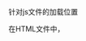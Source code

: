 针对js文件的加载位置

在HTML文件中，<script>标签是可以加在<head>区域和<body>区域的。这里鉴于JavaScript执行和UI渲染的单线程原因，如果js文件载入会阻塞后面对于页面的解析过程，页面会等到js文件完全加载并运行后才继续执行该做的操作。那么问题就来了，这样可能会出现页面空白or卡顿现象。作为一名前端开发，重要的不仅仅止于实现了需求，应该还有优质的用户体验。那么我们就需要消除用户枯燥的等待，针对这个问题，这里有本兽想到的两种解决方案：

1.  如果js文件没有特殊要求指明需要在页面渲染之前载入及编译完成的，那么选择将js文件放到</body>标签前(既所有的页面所呈现内容的后面)，css文件还是放到<head>区域(谁也不愿意看一个布局杂乱无章的页面)。这样做就能先让用户看到有布局的页面而不是空白页了，那么也会有人指出：那数据得通过js请求加载进来啊，怎么办呢？可以对数据的加载做排序，急需呈现的接口放前面执行，不是那么需要的可以延后执行，同时做个简单的载入动画or提示。

2.  如果这些js文件有指明需要先执行了，才能更好的展示页面内容，那么就在第一个js或者页面上先放个载入小动画，可以一些有趣的或者萌萌的动画场景。这样也是能较好的避免用户等待的无聊，说不定人家还对这个载入动画更感兴趣呢，这样可提升项目的用户体验感。

最终推荐：将<script>标签尽可能的放到</body>标签前面加载，以提升用户体验。

针对js文件的合并
在很多团队开发中，我们可能会将不同功能的代码块分别放置在不同的js文件中，以便于开发过程中众人合作写代码会更加方便，毕竟只需要找对应文件夹或文件而不是在一个很长的文件中找一个方法。这确实是会提高团队开发效率及新人加入后的更容易进行二次开发及维护。那么将这个问题放到页面性能里呢？这正是问题所在，在这本书中指出：Each HTTP request brings with it additional performance overhead,so downloading one single 100 KB file will be faster than downloading four 25 KB files.

下载1个100KB的文件比下载4个25KB的文件要快，而开发过程中区分开各个文件又有很大的好处，那么合并这个问题也就放在开发完后再处理咯，相信这个操作大家都不会陌生吧，现在的前端工具这么丰富，各位习惯用什么压缩就用什么压缩吧~
这里简单提出下，在载入文件方面还可以用到defer和async属性，用于延迟加载和异步加载，在现代浏览器中，大多数是已经支持defer属性了，还没习惯用这个额，也不知道具体会不会存在什么问题。有兴趣的朋友可自行google该知识点，这里件简单提下吧。

现在的框架也大多配合懒加载和按需加载了。

更快速的数据访问

对于浏览器来说，一个标识符所处的位置越深，去读写他的速度也就越慢(对于这点，原型链亦是如此)。这个应该不难理解，简单比喻就是：杂货店离你家越远，你去打酱油所花的时间就越长... 熊孩子，打个酱油那么久，菜早烧焦了 -.-~

如果我们需要在当前函数内多次用到一个变量值，那么我们可以用一个局部变量先将其存储起来，案例如下：

复制代码
  //修改前
  function showLi(){
      var i = 0;
      for(;i<document.getElementsByTagName("li").length;i++){    //一次访问document
          console.log(i,document.getElementsByTagName("li")[i]);  //三次访问document
      };
  };
  //修改后
  function showLi(){
      var li_s = document.getElementsByTagName("li");  //一次访问document
      var i = 0;
      for(;i<li_s.length;i++){
          console.log(i,li_s[i]);  //三次访问局部变量li_s
      };
  };
复制代码
DOM操作的优化

众所周知的，DOM操作远比javascript的执行耗性能，虽然我们避免不了对DOM进行操作，但我们可以尽量去减少该操作对性能的消耗。

让我们通过代码解释这个问题：

复制代码
  function innerLi_s(){
      var i = 0;
      for(;i<20;i++){
          document.getElementById("Num").innerHTML="A"; //进行了20次循环，每次又有2次DOM元素访问：一次读取innerHTML的值，一次写入值
      };
  };
复制代码
针对以上方法进行一次改写：

复制代码
  function innerLi_s(){
      var content ="";
      var i = 0;
      for(;i<20;i++){
          content += "A";  //这里只对js的变量循环了20次
      };
      document.getElementById("Num").innerHTML += content;  //这里值进行了一次DOM操作，又分2次DOM访问：一次读取innerHTML的值，一次写入值
  };
复制代码
减少Dom的重绘重排版

元素布局的改变或内容的增删改或者浏览器窗口尺寸改变都将会导致重排，而字体颜色或者背景色的修改则将导致重绘。
对于类似以下代码的操作，据说现代浏览器大多进行了优化(将其优化成1次重排版)：

复制代码
  //修改前
  var ele = document.getElementById("div");
  document.body.appendChild(ele); //本例针对已存在DOM元素的操作做对比，添加动作产生1次重排
  ele.style.borderLeft = "1px"; //又1次重排版
  ele.style.borderRight = "2px"; //又1次重排版
  ele.style.padding = "5px"; //还有1次重排版
  //修改后
  var ele = document.getElementById("div");
  document.body.appendChild(ele); //添加动作产生1次重排
  el.style.cssText = "border-left:1px;border-right:2px;padding:5px"; //又1次重排版
复制代码
上面代码只是做个次数对比，如果是正常的做法，应该是以下代码：

 var ele = document.getElementById("div");
  ele.style.borderLeft = "1px"; 
  ele.style.borderRight = "2px"; 
  ele.style.padding = "5px"; 
  document.body.appendChild(ele); //1次重排
针对已存在DOM的多重操作，以下三种方法也可以减少重排版和重绘的次数：

1.Dom先隐藏，操作后再显示 2次重排 (临时的display:none)

2.document.createDocumentFragment() 创建文档片段处理，操作后追加到页面 1次重排

3.var newDOM = oldDOM.cloneNode(true)创建Dom副本，修改副本后oldDOM.parentNode.replaceChild(newDOM,oldDOM)覆盖原DOM 2次重排

循环的优化

这应该是较多人都知道的写法了，简单带过即可(后面还是用代码+注释形式说明)~

复制代码
  //修改前
  var i = 0;
  for(;i<arr.lengthli++){  //每次循环都需要获取数组arr的length
      console.log(arr[i]);
  }
  //修改后
  var i = 0;
  var len = arr.length;  //获取一次数组arr的length 
  for(;i<len;i++){
      console.log(arr[i]);
  }
  //or
  var i = arr.length;;
  for(;i;i--){
      console.log(arr[i]);
  }
复制代码
合理利用二进制

如：对2取模，则偶数最低位是0，奇数最低位是0，与1进行位与操作的结果是0，奇数的最低位是1，与1进行位与操作的结果是1。

代码如下：

  .odd{color:red}
  .even{color:yellow}
复制代码
    <ul>
        <li>1</li>
        <li>2</li>
        <li>3</li>
        <li>4</li>
        <li>5</li>
        <li>6</li>
    </ul>
复制代码
复制代码
  var i = 0;
  var lis = document.getElementsByTagName("li");
  var len = lis.length;
  for(;i<len;i++){
      if(i&1){
          lis[i].className = "even";
      } else{
          lis[i].className = "odd";
      }
  };
复制代码
虽说现代浏览器都已经做的很好了，但是本兽觉得这是自己对代码质量的一个追求。并且可能一个点或者两个点不注意是不会产生多大性能影响，但是从多个点进行优化后，可能产生的就会是质的飞跃了~